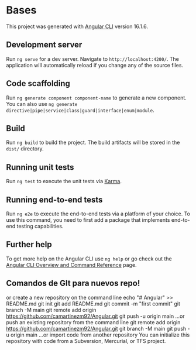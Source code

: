# Bases

This project was generated with [Angular CLI](https://github.com/angular/angular-cli) version 16.1.6.

## Development server

Run `ng serve` for a dev server. Navigate to `http://localhost:4200/`. The application will automatically reload if you change any of the source files.

## Code scaffolding

Run `ng generate component component-name` to generate a new component. You can also use `ng generate directive|pipe|service|class|guard|interface|enum|module`.

## Build

Run `ng build` to build the project. The build artifacts will be stored in the `dist/` directory.

## Running unit tests

Run `ng test` to execute the unit tests via [Karma](https://karma-runner.github.io).

## Running end-to-end tests

Run `ng e2e` to execute the end-to-end tests via a platform of your choice. To use this command, you need to first add a package that implements end-to-end testing capabilities.

## Further help

To get more help on the Angular CLI use `ng help` or go check out the [Angular CLI Overview and Command Reference](https://angular.io/cli) page.


## Comandos de GIt para nuevos repo!

or create a new repository on the command line
echo "# Angular" >> README.md
git init
git add README.md
git commit -m "first commit"
git branch -M main
git remote add origin https://github.com/camartinezm92/Angular.git
git push -u origin main
…or push an existing repository from the command line
git remote add origin https://github.com/camartinezm92/Angular.git
git branch -M main
git push -u origin main
…or import code from another repository
You can initialize this repository with code from a Subversion, Mercurial, or TFS project.

